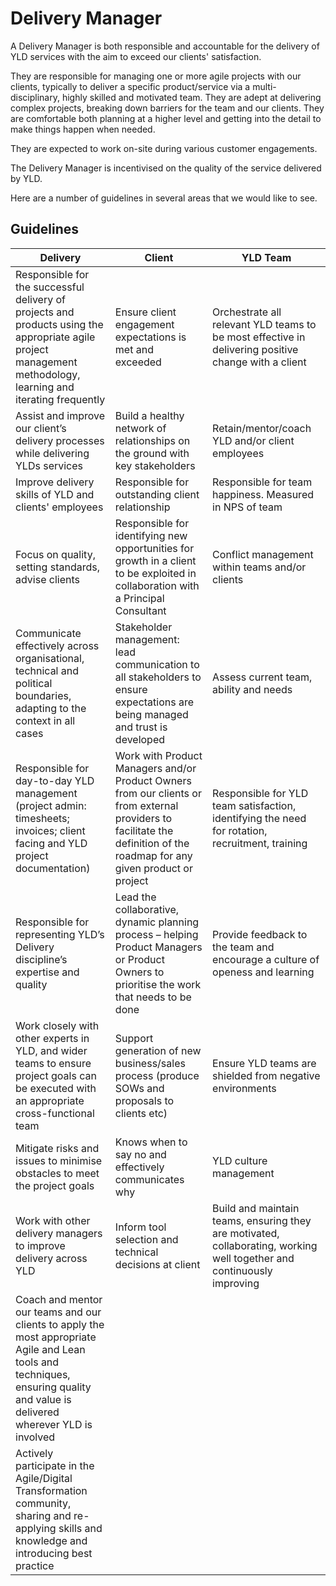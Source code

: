 # Delivery Manager

A Delivery Manager is both responsible and accountable for the delivery of YLD services with the aim to exceed our clients' satisfaction. 

They are responsible for managing one or more agile projects with our clients, typically to deliver a specific product/service via a multi-disciplinary, highly skilled and motivated team. They are adept at delivering complex projects, breaking down barriers for the team and our clients. They are comfortable both planning at a higher level and getting into the detail to make things happen when needed.

They are expected to work on-site during various customer engagements.

The Delivery Manager is incentivised on the quality of the service delivered by YLD.


Here are a number of guidelines in several areas that we would like to see.

## Guidelines

| Delivery | Client | YLD Team |
| ------ | ------ | ------ |
| Responsible for the successful delivery of projects and products using the appropriate agile project management methodology, learning and iterating frequently | Ensure client engagement expectations is met and exceeded | Orchestrate all relevant YLD teams to be most effective in delivering positive change with a client |
| Assist and improve our client’s delivery processes while delivering YLDs services | Build a healthy network of relationships on the ground with key stakeholders | Retain/mentor/coach YLD and/or client employees |
| Improve delivery skills of YLD and clients' employees | Responsible for outstanding client relationship | Responsible for team happiness. Measured in NPS of team |
| Focus on quality, setting standards, advise clients | Responsible for identifying new opportunities for growth in a client to be exploited in collaboration with a Principal Consultant | Conflict management within teams and/or clients |
| Communicate effectively across organisational, technical and political boundaries, adapting to the context in all cases | Stakeholder management: lead communication to all stakeholders to ensure expectations are being managed and trust is developed | Assess current team, ability and needs |
| Responsible for day-to-day YLD management (project admin: timesheets; invoices; client facing and YLD project documentation) |  Work with Product Managers and/or Product Owners from our clients or from external providers to facilitate the definition of the roadmap for any given product or project | Responsible for YLD team satisfaction, identifying the need for rotation, recruitment, training |
| Responsible for representing YLD’s Delivery discipline’s expertise and quality | Lead the collaborative, dynamic planning process – helping Product Managers or Product Owners to prioritise the work that needs to be done | Provide feedback to the team and encourage a culture of openess and learning |
| Work closely with other experts in YLD, and wider teams to ensure project goals can be executed with an appropriate cross-functional team | Support generation of new business/sales process (produce SOWs and proposals to clients etc) | Ensure YLD teams are shielded from negative environments |
| Mitigate risks and issues to minimise obstacles to meet the project goals | Knows when to say no and effectively communicates why | YLD culture management |
| Work with other delivery managers to improve delivery across YLD | Inform tool selection and technical decisions at client | Build and maintain teams, ensuring they are motivated, collaborating, working well together and continuously improving |
| Coach and mentor our teams and our clients to apply the most appropriate Agile and Lean tools and techniques, ensuring quality and value is delivered wherever YLD is involved |  | 
| Actively participate in the Agile/Digital Transformation community, sharing and re-applying skills and knowledge and introducing best practice | |
